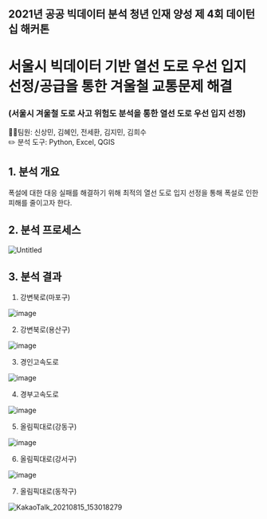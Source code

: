 ## 2021년 공공 빅데이터 분석 청년 인재 양성 제 4회 데이턴십 해커톤

# 서울시 빅데이터 기반 열선 도로 우선 입지 선정/공급을 통한 겨울철 교통문제 해결
### (서울시 겨울철 도로 사고 위험도 분석을 통한 열선 도로 우선 입지 선정)

🙋‍♀️팀원: 신상민, 김혜인, 전세환, 김지민, 김희수<br>
✏️ 분석 도구: Python, Excel, QGIS

## 1. 분석 개요

폭설에 대한 대응 실패를 해결하기 위해 최적의 열선 도로 입지 선정을 통해 폭설로 인한 피해를 줄이고자 한다.


## 2. 분석 프로세스

![Untitled](https://user-images.githubusercontent.com/54710010/132083225-de92b6b5-b6b1-44bf-9053-8388257e3c27.png)

## 3. 분석 결과

1. 강변북로(마포구)

![image](https://user-images.githubusercontent.com/54710010/132083605-b0f9b550-94a3-4cd5-9255-9f78f0c60d15.png)

2. 강변북로(용산구)

![image](https://user-images.githubusercontent.com/54710010/132083611-3fdd40fc-b022-443f-b883-4d0ccba1e757.png)

3. 경인고속도로

![image](https://user-images.githubusercontent.com/54710010/132083625-0221187f-da0d-4d95-906c-b2599c01db9c.png)

4. 경부고속도로

![image](https://user-images.githubusercontent.com/54710010/132083615-c718c0d2-420a-48ea-996e-e34159a82402.png)

5. 올림픽대로(강동구)

![image](https://user-images.githubusercontent.com/54710010/132083628-0e7e10cb-0332-483f-a734-1e795b658be9.png)

6. 올림픽대로(강서구)

![image](https://user-images.githubusercontent.com/54710010/132083634-05383bcf-af7a-4d16-b713-4655a6c9d8ce.png)

7. 올림픽대로(동작구)

![KakaoTalk_20210815_153018279](https://user-images.githubusercontent.com/54710010/132084310-354e64d5-2297-4322-9407-fbb6c54cdfc6.png)

